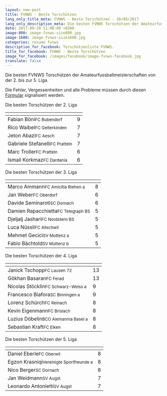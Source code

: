 ```yaml
---
layout: new-post
title: FVNWS - Beste Torschützen
lang_only_title_meta: FVNWS - Beste Torschützen - 28/09/2017
lang_only_description_meta: Die besten FVNWS Torschützen der Amateurfussballmeisterschaften von der 2. bis zur 5. Liga - 28/09/2017
date: 2017-09-28 11:00:00 +0200
image-800: image-fvnws-size800.jpg
image-1600: image-fvnws-size1600.jpg
categories: resume fvnws
description_for_facebook: Torschützenliste FVNWS.
title_for_facebook: FVNWS - Beste Torschützen
image_for_facebook: /images/facebook/image-fvnws-facebook.jpg
translate: false
---
```

Die besten FVNWS Torschützen der Amateurfussballmeisterschaften von der 2. bis zur 5. Liga.

Die Fehler, Vergessenheiten und alle Probleme müssen durch diesen <a href="/formular-fehlermeldung">Formular</a> signalisiert werden.

Die besten Torschützen der 2. Liga

<table class="table"><thead><tr><th><i class="fa fa-male"></i></th><th><i class="fa fa-futbol-o"></i></th></tr></thead><tbody><tr><td>Fabian Böni<span class='d-block team-name'><small>FC Bubendorf</small></span></td><td>9</td></tr><tr><td>Rico Waibel<span class='d-block team-name'><small>FC Gelterkinden</small></span></td><td>7</td></tr><tr><td>Jeton Abazi<span class='d-block team-name'><small>FC Aesch</small></span></td><td>7</td></tr><tr><td>Gabriele Stefanelli<span class='d-block team-name'><small>FC Pratteln</small></span></td><td>7</td></tr><tr><td>Marc Troller<span class='d-block team-name'><small>FC Pratteln</small></span></td><td>6</td></tr><tr><td>Ismail Korkmaz<span class='d-block team-name'><small>FC Dardania</small></span></td><td>6</td></tr></tbody></table>

Die besten Torschützen der 3. Liga

<table class="table"><thead><tr><th><i class="fa fa-male"></i></th><th><i class="fa fa-futbol-o"></i></th></tr></thead><tbody><tr><td>Marco Ammann<span class='d-block team-name'><small>FC Amicitia Riehen a</small></span></td><td>8</td></tr><tr><td>Jan Weber<span class='d-block team-name'><small>FC Oberdorf</small></span></td><td>6</td></tr><tr><td>Davide Seminaroti<span class='d-block team-name'><small>SC Dornach</small></span></td><td>6</td></tr><tr><td>Damien Rapacchietta<span class='d-block team-name'><small>FC Telegraph BS</small></span></td><td>5</td></tr><tr><td>Djeljalj Jashari<span class='d-block team-name'><small>FC Nordstern BS</small></span></td><td>5</td></tr><tr><td>Luca Nüssli<span class='d-block team-name'><small>FC Allschwil</small></span></td><td>5</td></tr><tr><td>Mehmet Gecici<span class='d-block team-name'><small>SV Muttenz a</small></span></td><td>5</td></tr><tr><td>Fabio Bächtold<span class='d-block team-name'><small>SV Muttenz b</small></span></td><td>5</td></tr></tbody></table>

Die besten Torschützen der 4. Liga

<table class="table"><thead><tr><th><i class="fa fa-male"></i></th><th><i class="fa fa-futbol-o"></i></th></tr></thead><tbody><tr><td>Janick Tschopp<span class='d-block team-name'><small>FC Lausen 72</small></span></td><td>13</td></tr><tr><td>Gökhan Basaran<span class='d-block team-name'><small>FC Ferad</small></span></td><td>13</td></tr><tr><td>Nicolas Stöcklin<span class='d-block team-name'><small>FC Schwarz-Weiss a</small></span></td><td>9</td></tr><tr><td>Francesco Biafora<span class='d-block team-name'><small>SC Binningen a</small></span></td><td>9</td></tr><tr><td>Lorenz Schürch<span class='d-block team-name'><small>FC Reinach</small></span></td><td>8</td></tr><tr><td>Kevin Eigenmann<span class='d-block team-name'><small>FC Brislach</small></span></td><td>8</td></tr><tr><td>Luzius Döbelin<span class='d-block team-name'><small>BCO Alemannia Basel a</small></span></td><td>8</td></tr><tr><td>Sebastian Kraft<span class='d-block team-name'><small>FC Eiken</small></span></td><td>8</td></tr></tbody></table>

Die besten Torschützen der 5. Liga

<table class="table"><thead><tr><th><i class="fa fa-male"></i></th><th><i class="fa fa-futbol-o"></i></th></tr></thead><tbody><tr><td>Daniel Eberle<span class='d-block team-name'><small>FC Oberwil</small></span></td><td>8</td></tr><tr><td>Egzon Krasniqi<span class='d-block team-name'><small>Vereinigte Sportfreunde a</small></span></td><td>8</td></tr><tr><td>Nico Berger<span class='d-block team-name'><small>SC Dornach</small></span></td><td>8</td></tr><tr><td>Jan Weidmann<span class='d-block team-name'><small>SV Augst</small></span></td><td>7</td></tr><tr><td>Leonardo Antonietti<span class='d-block team-name'><small>SV Augst</small></span></td><td>7</td></tr></tbody></table>

